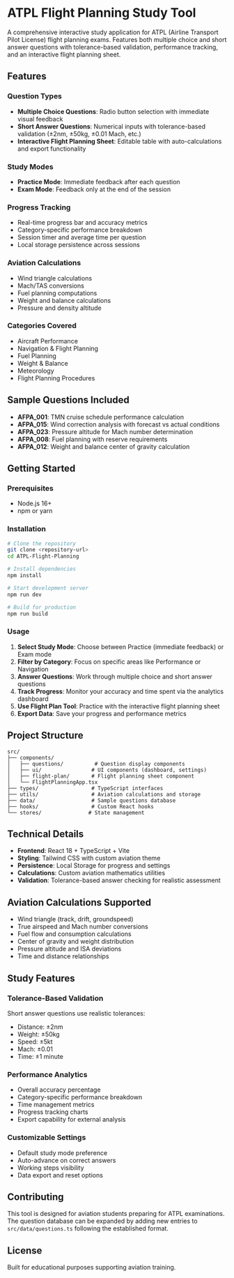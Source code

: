 # ATPL Flight Planning Study Tool

A comprehensive interactive study application for ATPL (Airline Transport Pilot License) flight planning exams. Features both multiple choice and short answer questions with tolerance-based validation, performance tracking, and an interactive flight planning sheet.

## Features

### Question Types
- **Multiple Choice Questions**: Radio button selection with immediate visual feedback
- **Short Answer Questions**: Numerical inputs with tolerance-based validation (±2nm, ±50kg, ±0.01 Mach, etc.)
- **Interactive Flight Planning Sheet**: Editable table with auto-calculations and export functionality

### Study Modes
- **Practice Mode**: Immediate feedback after each question
- **Exam Mode**: Feedback only at the end of the session

### Progress Tracking
- Real-time progress bar and accuracy metrics
- Category-specific performance breakdown
- Session timer and average time per question
- Local storage persistence across sessions

### Aviation Calculations
- Wind triangle calculations
- Mach/TAS conversions  
- Fuel planning computations
- Weight and balance calculations
- Pressure and density altitude

### Categories Covered
- Aircraft Performance
- Navigation & Flight Planning
- Fuel Planning
- Weight & Balance
- Meteorology
- Flight Planning Procedures

## Sample Questions Included

- **AFPA_001**: TMN cruise schedule performance calculation
- **AFPA_015**: Wind correction analysis with forecast vs actual conditions
- **AFPA_023**: Pressure altitude for Mach number determination
- **AFPA_008**: Fuel planning with reserve requirements
- **AFPA_012**: Weight and balance center of gravity calculation

## Getting Started

### Prerequisites
- Node.js 16+ 
- npm or yarn

### Installation

```bash
# Clone the repository
git clone <repository-url>
cd ATPL-Flight-Planning

# Install dependencies  
npm install

# Start development server
npm run dev

# Build for production
npm run build
```

### Usage

1. **Select Study Mode**: Choose between Practice (immediate feedback) or Exam mode
2. **Filter by Category**: Focus on specific areas like Performance or Navigation
3. **Answer Questions**: Work through multiple choice and short answer questions
4. **Track Progress**: Monitor your accuracy and time spent via the analytics dashboard
5. **Use Flight Plan Tool**: Practice with the interactive flight planning sheet
6. **Export Data**: Save your progress and performance metrics

## Project Structure

```
src/
├── components/
│   ├── questions/          # Question display components
│   ├── ui/                # UI components (dashboard, settings)
│   ├── flight-plan/       # Flight planning sheet component
│   └── FlightPlanningApp.tsx
├── types/                 # TypeScript interfaces
├── utils/                 # Aviation calculations and storage
├── data/                  # Sample questions database
├── hooks/                 # Custom React hooks
└── stores/               # State management
```

## Technical Details

- **Frontend**: React 18 + TypeScript + Vite
- **Styling**: Tailwind CSS with custom aviation theme
- **Persistence**: Local Storage for progress and settings
- **Calculations**: Custom aviation mathematics utilities
- **Validation**: Tolerance-based answer checking for realistic assessment

## Aviation Calculations Supported

- Wind triangle (track, drift, groundspeed)
- True airspeed and Mach number conversions
- Fuel flow and consumption calculations  
- Center of gravity and weight distribution
- Pressure altitude and ISA deviations
- Time and distance relationships

## Study Features

### Tolerance-Based Validation
Short answer questions use realistic tolerances:
- Distance: ±2nm
- Weight: ±50kg  
- Speed: ±5kt
- Mach: ±0.01
- Time: ±1 minute

### Performance Analytics
- Overall accuracy percentage
- Category-specific performance breakdown
- Time management metrics
- Progress tracking charts
- Export capability for external analysis

### Customizable Settings
- Default study mode preference
- Auto-advance on correct answers
- Working steps visibility
- Data export and reset options

## Contributing

This tool is designed for aviation students preparing for ATPL examinations. The question database can be expanded by adding new entries to `src/data/questions.ts` following the established format.

## License

Built for educational purposes supporting aviation training.
